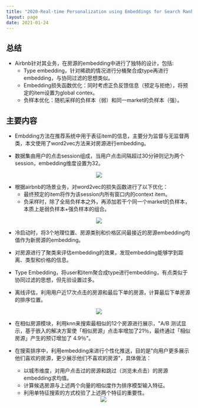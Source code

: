 ```yaml
---
title: "2020-Real-time Personalization using Embeddings for Search Ranking at Airbnb"
layout: page
date: 2021-01-24
---
```


## 总结

- Airbnb针对其业务，在房源的embedding中进行了独特的设计，包括:
    - Type embedding，针对稀疏的情况进行分桶聚合成type再进行embedding，与协同过滤的思想类似。
    - Embedding损失函数优化：同时考虑正负反馈信息（预定与拒绝），将预定的item设置为global contex。
    - 负样本优化：随机采样的负样本（弱）和同一market的负样本（强）。

## 主要内容

- Embdding方法在推荐系统中用于表征item的信息，主要分为监督与无监督两类，本文使用了word2vec方法来对房源进行embedding。

- 数据集由用户的点击session组成，当用户点击间隔超过30分钟则记为两个session，embedding维度设置为32。

<div style="text-align: center"><img src="/wiki/attach/images/airbnb-01.png" style="max-width:600px"></div>

- 根据airbnb的场景业务，对word2vec的损失函数进行了以下优化：
    - 最终预定的item将作为该session内所有窗口内的context item。
    - 负采样时，除了全局负样本之外，再添加若干个同一个market的负样本，本质上是弱负样本+强负样本的组合。
    
<div style="text-align: center"><img src="/wiki/attach/images/airbnb-02.png" style="max-width:400px"></div>
    
- 冷启动时，将3个地理位置、房源类别和价格区间最接近的房源embedding均值作为新房源的embedding。

- 对房源进行了聚类来评估embedding的效果，发现embedding能够学到距离、类型和价格的信息。

- Type Embedding，将user和item聚合成type进行embedding，有点类似于协同过滤的思想，但先验设置过多。

- 离线评估，利用用户近17次点击的房源和最后下单的房源，计算最后下单房源的排序位置。
<div style="text-align: center"><img src="/wiki/attach/images/airbnb-03.png" style="max-width:500px"></div>

- 在相似房源模块，利用knn来搜索最相似的12个房源进行展示，"A/B 测试显示，基于嵌入的解决方案使「相似房源」点击率增加了21％，最终通过「相似房源」产生的预订增加了 4.9％"。

- 在搜索排序中，利用embedding来进行个性化推送，目的是"向用户更多展示他们喜欢的房源，更少展示他们不喜欢的房源"，具体做法：
    - 以城市维度，对用户点击过的房源和跳过（浏览未点击）的房源embedding求均值。
    - 计算候选房源与上述两个向量的相似度作为排序模型输入特征。
    - 利用单特征搜索的方式校验了上述两个特征的重要性。
    <div style="text-align: center"><img src="/wiki/attach/images/airbnb-04.png" style="max-width:600px"></div>

